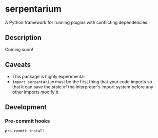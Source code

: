 # serpentarium
A Python framework for running plugins with conflicting dependencies

## Description

Coming soon!

## Caveats

- This package is highly experimental
- `import serpentarium` must be the first thing that your code imports so that
  it can save the state of the interpreter's import system before any other
  imports modify it.

## Development
### Pre-commit hooks
`pre-commit install`
